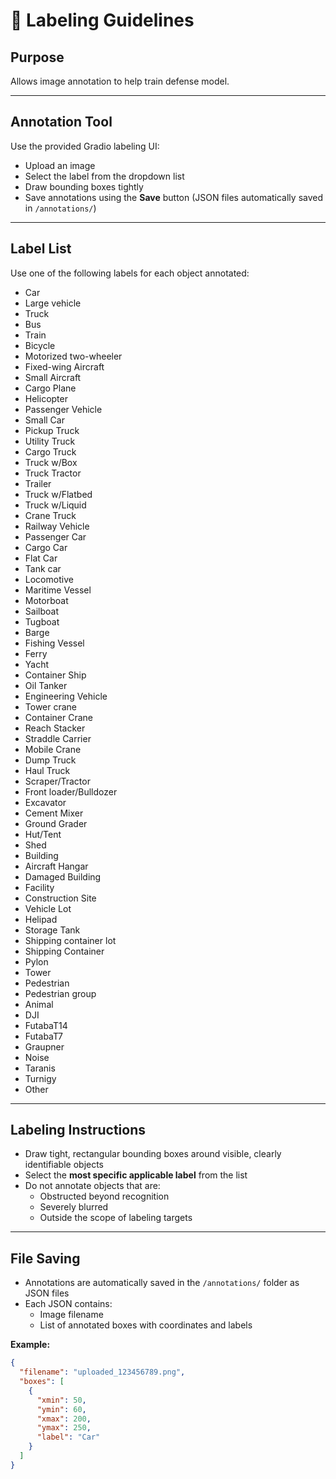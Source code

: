 # 📖 Labeling Guidelines

## Purpose  
Allows image annotation to help train defense model.

---

## Annotation Tool  
Use the provided Gradio labeling UI:

- Upload an image
- Select the label from the dropdown list
- Draw bounding boxes tightly 
- Save annotations using the **Save** button (JSON files automatically saved in `/annotations/`)

---

## Label List  

Use one of the following labels for each object annotated:

- Car  
- Large vehicle  
- Truck  
- Bus  
- Train  
- Bicycle  
- Motorized two-wheeler  
- Fixed-wing Aircraft  
- Small Aircraft  
- Cargo Plane  
- Helicopter  
- Passenger Vehicle  
- Small Car  
- Pickup Truck  
- Utility Truck  
- Cargo Truck  
- Truck w/Box  
- Truck Tractor  
- Trailer  
- Truck w/Flatbed  
- Truck w/Liquid  
- Crane Truck  
- Railway Vehicle  
- Passenger Car  
- Cargo Car  
- Flat Car  
- Tank car  
- Locomotive  
- Maritime Vessel  
- Motorboat  
- Sailboat  
- Tugboat  
- Barge  
- Fishing Vessel  
- Ferry  
- Yacht  
- Container Ship  
- Oil Tanker  
- Engineering Vehicle  
- Tower crane  
- Container Crane  
- Reach Stacker  
- Straddle Carrier  
- Mobile Crane  
- Dump Truck  
- Haul Truck  
- Scraper/Tractor  
- Front loader/Bulldozer  
- Excavator  
- Cement Mixer  
- Ground Grader  
- Hut/Tent  
- Shed  
- Building  
- Aircraft Hangar  
- Damaged Building  
- Facility  
- Construction Site  
- Vehicle Lot  
- Helipad  
- Storage Tank  
- Shipping container lot  
- Shipping Container  
- Pylon  
- Tower  
- Pedestrian  
- Pedestrian group  
- Animal  
- DJI  
- FutabaT14  
- FutabaT7  
- Graupner  
- Noise  
- Taranis  
- Turnigy  
- Other  

---

## Labeling Instructions  

- Draw tight, rectangular bounding boxes around visible, clearly identifiable objects
- Select the **most specific applicable label** from the list
- Do not annotate objects that are:
  - Obstructed beyond recognition
  - Severely blurred
  - Outside the scope of labeling targets

---

## File Saving  

- Annotations are automatically saved in the `/annotations/` folder as JSON files  
- Each JSON contains:
  - Image filename
  - List of annotated boxes with coordinates and labels

**Example:**

```json
{
  "filename": "uploaded_123456789.png",
  "boxes": [
    {
      "xmin": 50,
      "ymin": 60,
      "xmax": 200,
      "ymax": 250,
      "label": "Car"
    }
  ]
}
